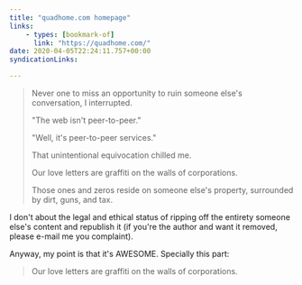 ```yaml
---
title: "quadhome.com homepage"
links:
    - types: [bookmark-of]
      link: "https://quadhome.com/"
date: 2020-04-05T22:24:11.757+00:00
syndicationLinks:

---
```


> Never one to miss an opportunity to ruin someone else's conversation, I interrupted.
>
> "The web isn't peer-to-peer."
>
> "Well, it's peer-to-peer services."
>
> That unintentional equivocation chilled me.
>
> Our love letters are graffiti on the walls of corporations.
>
> Those ones and zeros reside on someone else's property, surrounded by dirt, guns, and tax.

I don't about the legal and ethical status of ripping off the entirety someone else's content and republish it (if you're the author and want it removed, please e-mail me you complaint).

Anyway, my point is that it's AWESOME. Specially this part:

> Our love letters are graffiti on the walls of corporations.